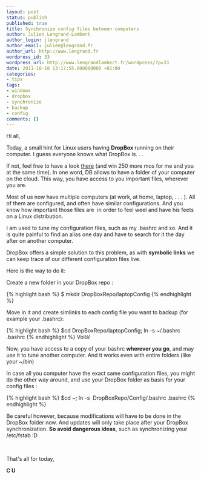 ```yaml
---
layout: post
status: publish
published: true
title: Synchronize config files between computers
author: Julien Lengrand-Lambert
author_login: jlengrand
author_email: julien@lengrand.fr
author_url: http://www.lengrand.fr
wordpress_id: 33
wordpress_url: http://www.lengrandlambert.fr/wordpress/?p=33
date: 2011-10-18 13:17:55.000000000 +02:00
categories:
- tips
tags:
- windows
- dropbox
- synchronize
- backup
- config
comments: []
---
```

Hi all,

Today, a small hint for Linux users having <strong>DropBox</strong> running on their computer. I guess everyone knows what DropBox is. . .

If not, feel free to have a look <a href="https://www.dropbox.com/referrals/NTQyODYwNDM5?src=global9">there</a> (and win 250 more mos for me and you at the same time). In one word, DB allows to have a folder of your computer on the cloud. This way, you have access to you important files, wherever you are.

Most of us now have multiple computers (at work, at home, laptop, . . . ). All of them are configured, and often have similar configurations. And you know how important those files are  in order to feel weel and have his feets on a Linux distribution.

I am used to tune my configuration files, such as my .bashrc and so. And it is quite painful to find an alias one day and have to search for it the day after on another computer.

DropBox offers a simple solution to this problem, as with <strong>symbolic links</strong> we can keep trace of our different configuration files live.

Here is the way to do it:

Create a new folder in your DropBox repo :

{% highlight bash %}
$ mkdir DropBoxRepo/laptopConfig
{% endhighlight %}

Move in it and create simlinks to each config file you want to backup (for example your .bashrc):

{% highlight bash %}
$cd DropBoxRepo/laptopConfig; ln -s ~/.bashrc .bashrc
{% endhighlight %}
Voilà!

Now, you have access to a copy of your bashrc <strong>wherever you go</strong>, and may use it to tune another computer. And it works even with entire folders (like your ~/bin)

In case all you computer have the exact same configuration files, you might do the other way around, and use your DropBox folder as basis for your config files :

{% highlight bash %}
$cd ~; ln -s  DropBoxRepo/Config/.bashrc .bashrc
{% endhighlight %}

Be careful however, because modifications will have to be done in the DropBox folder now. And updates will only take place after your DropBox synchronization. <strong>So avoid dangerous ideas</strong>, such as synchronizing your /etc/fstab :D

&nbsp;

That's all for today,

<strong>C U</strong>
